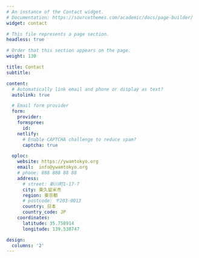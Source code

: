 ```yaml
---
# An instance of the Contact widget.
# Documentation: https://sourcethemes.com/academic/docs/page-builder/
widget: contact

# This file represents a page section.
headless: true

# Order that this section appears on the page.
weight: 130

title: Contact
subtitle:

content:
  # Automatically link email and phone or display as text?
  autolink: true

  # Email form provider
  form:
    provider:
    formspree:
      id:
    netlify:
      # Enable CAPTCHA challenge to reduce spam?
      captcha: true

  oploc:
    website: https://ywamtokyo.org
    email:  info@ywamtokyo.org
    # phone: 888 888 88 88
    address:
      # street: 新川町1-17-7
      city: 東久留米市
      region: 東京都
      # postcode: 〒203-0013
      country: 日本
      country_code: JP
    coordinates:
      latitude: 35.758914
      longitude: 139.538747

design:
  columns: '2'
---
```

